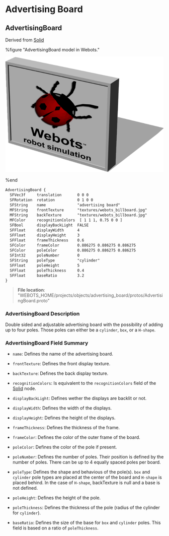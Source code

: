 # Advertising Board

## AdvertisingBoard

Derived from [Solid](../reference/solid.md)

%figure "AdvertisingBoard model in Webots."

![AdvertisingBoard](images/objects/advertising_board/AdvertisingBoard/model.png)

%end

```
AdvertisingBoard {
  SFVec3f     translation       0 0 0
  SFRotation  rotation          0 1 0 0
  SFString    name              "advertising board"                   
  MFString    frontTexture      "textures/webots_billboard.jpg"       
  MFString    backTexture       "textures/webots_billboard.jpg"       
  MFColor     recognitionColors  [ 1 1 1, 0.75 0 0 ]                  
  SFBool      displayBackLight  FALSE                                 
  SFFloat     displayWidth      4                                     
  SFFloat     displayHeight     3                                     
  SFFloat     frameThickness    0.6                                   
  SFColor     frameColor        0.886275 0.886275 0.886275            
  SFColor     poleColor         0.886275 0.886275 0.886275            
  SFInt32     poleNumber        0                                     
  SFString    poleType          "cylinder"                            
  SFFloat     poleHeight        5                                     
  SFFloat     poleThickness     0.4                                   
  SFFloat     baseRatio         3.2                                   
}
```

> **File location**: "WEBOTS\_HOME/projects/objects/advertising_board/protos/AdvertisingBoard.proto"

### AdvertisingBoard Description

Double sided and adjustable advertising board with the possibility of adding up to four poles.
Those poles can either be a `cylinder`, `box`, or a `H-shape`.

### AdvertisingBoard Field Summary

- `name`: Defines the name of the advertising board.

- `frontTexture`: Defines the front display texture.

- `backTexture`: Defines the back display texture.

- `recognitionColors`: Is equivalent to the `recognitionColors` field of the [Solid](../reference/solid.md) node.

- `displayBackLight`: Defines wether the displays are backlit or not.

- `displayWidth`: Defines the width of the displays.

- `displayHeight`: Defines the height of the displays.

- `frameThickness`: Defines the thickness of the frame.

- `frameColor`: Defines the color of the outer frame of the board.

- `poleColor`: Defines the color of the pole if present.

- `poleNumber`: Defines the number of poles. Their position is defined by the number of poles. There can be up to 4 equally spaced poles per board.

- `poleType`: Defines the shape and behavious of the pole(s). `box` and `cylinder` pole types are placed at the center of the board and `H-shape` is placed behind. In the case of `H-shape`, backTexture is null and a base is not defined.

- `poleHeight`: Defines the height of the pole.

- `poleThickness`: Defines the thickness of the pole (radius of the cylinder for `cylinder`).

- `baseRatio`: Defines the size of the base for `box` and `cylinder` poles. This field is based on a ratio of `poleThickness`.

